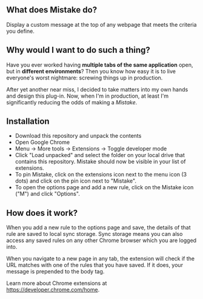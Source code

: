 ## What does Mistake do?

Display a custom message at the top of any webpage that meets the criteria you define.

## Why would I want to do such a thing?

Have you ever worked having **multiple tabs of the same application** open, but in **different environments**? Then you know how easy it is to live everyone's worst nightmare: screwing things up in production.</p>
After yet another near miss, I decided to take matters into my own hands and design this plug-in. Now, when I'm in production, at least I'm significantly reducing the odds of making a _Mistake_.

## Installation

- Download this repository and unpack the contents
- Open Google Chrome
- Menu -> More tools -> Extensions -> Toggle developer mode
- Click "Load unpacked" and select the folder on your local drive that contains this repository. Mistake should now be visible in your list of extensions.
- To pin Mistake, click on the extensions icon next to the menu icon (3 dots) and click on the pin icon next to "Mistake".
- To open the options page and add a new rule, click on the Mistake icon ("M") and click "Options".

## How does it work?

When you add a new rule to the options page and save, the details of that rule are saved to local sync storage.
Sync storage means you can also access any saved rules on any other Chrome browser which you are logged into.

When you navigate to a new page in any tab, the extension will check if the URL matches with one of the rules that you have saved.
If it does, your message is prepended to the body tag.

Learn more about Chrome extensions at https://developer.chrome.com/home.
